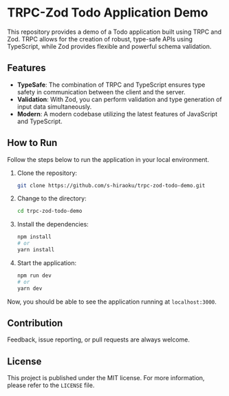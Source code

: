 # TRPC-Zod Todo Application Demo

This repository provides a demo of a Todo application built using TRPC and Zod. TRPC allows for the creation of robust, type-safe APIs using TypeScript, while Zod provides flexible and powerful schema validation.

## Features

- **TypeSafe**: The combination of TRPC and TypeScript ensures type safety in communication between the client and the server.
- **Validation**: With Zod, you can perform validation and type generation of input data simultaneously.
- **Modern**: A modern codebase utilizing the latest features of JavaScript and TypeScript.

## How to Run

Follow the steps below to run the application in your local environment.

1. Clone the repository:

    ```bash
    git clone https://github.com/s-hiraoku/trpc-zod-todo-demo.git
    ```

2. Change to the directory:

    ```bash
    cd trpc-zod-todo-demo
    ```

3. Install the dependencies:

    ```bash
    npm install
    # or
    yarn install
    ```

4. Start the application:

    ```bash
    npm run dev
    # or
    yarn dev
    ```

Now, you should be able to see the application running at `localhost:3000`.

## Contribution

Feedback, issue reporting, or pull requests are always welcome.

## License

This project is published under the MIT license. For more information, please refer to the `LICENSE` file.
